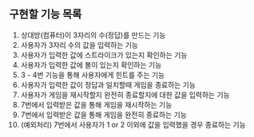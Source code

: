 ## 구현할 기능 목록

1. 상대방(컴퓨터)이 3자리의 수(정답)를 만드는 기능
2. 사용자가 3자리 수의 값을 입력하는 기능
3. 사용자가 입력한 값에 스트라이크가 있는지 확인하는 기능
4. 사용자가 입력한 값에 볼이 있는지 확인하는 기능
5. 3 - 4번 기능을 통해 사용자에게 힌트를 주는 기능
6. 사용자가 입력한 값이 정답과 일치할때 게임을 종료하는 기능
7. 사용자가 게임을 재시작할지 완전히 종료할지에 대한 값을 입력하는 기능
8. 7번에서 입력받은 값을 통해 게임을 재시작하는 기능
9. 7번에서 입력받은 값을 통해 게임을 완전히 종료하는 기능
10. (예외처리) 7번에서 사용자가 1 or 2 이외에 값을 입력했을 경우 종료하는 기능